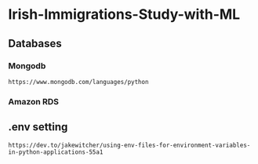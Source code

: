 # Irish-Immigrations-Study-with-ML


## Databases
### Mongodb
`https://www.mongodb.com/languages/python`

### Amazon RDS

## .env setting
`https://dev.to/jakewitcher/using-env-files-for-environment-variables-in-python-applications-55a1`